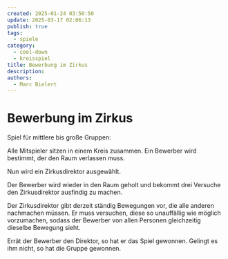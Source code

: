 ```yaml
---
created: 2025-01-24 03:50:50
update: 2025-03-17 02:06:13
publish: true
tags:
  - spiele
category:
  - cool-down
  - kreisspiel
title: Bewerbung im Zirkus
description: 
authors:
  - Marc Bielert
---
```


# Bewerbung im Zirkus

Spiel für mittlere bis große Gruppen:

Alle Mitspieler sitzen in einem Kreis zusammen. Ein Bewerber wird bestimmt, der den Raum verlassen muss.

Nun wird ein Zirkusdirektor ausgewählt. 

Der Bewerber wird wieder in den Raum geholt und bekommt drei Versuche den Zirkusdirektor ausfindig zu machen.

Der Zirkusdirektor gibt derzeit ständig Bewegungen vor, die alle anderen nachmachen müssen. Er muss versuchen, diese so unauffällig wie möglich vorzumachen, sodass der Bewerber von allen Personen gleichzeitig dieselbe Bewegung sieht.

Errät der Bewerber den Direktor, so hat er das Spiel gewonnen.
Gelingt es ihm nicht, so hat die Gruppe gewonnen.
